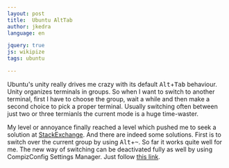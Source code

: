 ```yaml
---
layout: post
title:  Ubuntu AltTab
author: jkedra
language: en

jquery: true
js: wikipize
tags: ubuntu

---
```


Ubuntu's unity really drives me crazy with its default
<kbd>Alt</kbd>+<kbd>Tab</kbd> behaviour. Unity organizes
terminals in groups. So when I want to switch to another
terminal, first I have to choose the group, wait a while
and then make a second choice to pick a proper terminal.
Usually switching often between just two or three termianls
the current mode is a huge time-waster.

My level or annoyance finally reached a level which pushed me
to seek a solution at [StackExchange][stack]. And there are indeed some
solutions. First is to switch over the current group by using
<kbd>Alt</kbd>+<kbd>~</kbd>. So far it works quite well for me.
The new way of switching can be deactivated fully as well by using 
CompizConfig Settings Manager. Just follow [this link][compiz].

[stack]: http://askubuntu.com/questions/543148/sane-alt-tab-behaviour-in-ubuntu-14-04-1-unity
[compiz]: http://www.randomhacks.co.uk/how-change-ubuntu-unity-window-switcher-back-to-old-style/
